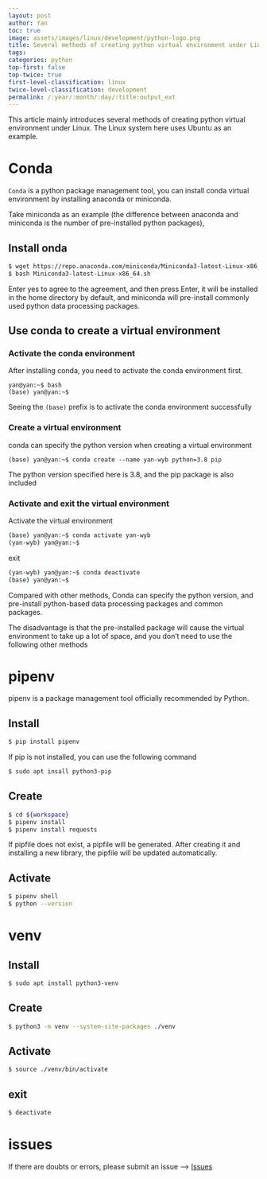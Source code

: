 ```yaml
---
layout: post
author: Yan 
toc: true
image: assets/images/linux/development/python-logo.png
title: Several methods of creating python virtual environment under Linux
tags:
categories: python
top-first: false
top-twice: true
first-level-classification: linux
twice-level-classification: development
permalink: /:year/:month/:day/:title:output_ext
---
```


This article mainly introduces several methods of creating python virtual environment under Linux. The Linux system here uses Ubuntu as an example.

# Conda

`Conda` is a python package management tool, you can install conda virtual environment by installing anaconda or miniconda.

Take miniconda as an example (the difference between anaconda and miniconda is the number of pre-installed python packages),

## Install onda

```sh
$ wget https://repo.anaconda.com/miniconda/Miniconda3-latest-Linux-x86_64.sh
$ bash Miniconda3-latest-Linux-x86_64.sh
```

Enter yes to agree to the agreement, and then press Enter, it will be installed in the home directory by default, and miniconda will pre-install commonly used python data processing packages.

## Use conda to create a virtual environment

### Activate the conda environment

After installing conda, you need to activate the conda environment first.

```
yan@yan:~$ bash
(base) yan@yan:~$ 
```

Seeing the `(base)` prefix is ​​to activate the conda environment successfully

### Create a virtual environment

conda can specify the python version when creating a virtual environment

```
(base) yan@yan:~$ conda create --name yan-wyb python=3.8 pip
```

The python version specified here is 3.8, and the pip package is also included

### Activate and exit the virtual environment

Activate the virtual environment

```sh
(base) yan@yan:~$ conda activate yan-wyb
(yan-wyb) yan@yan:~$
```

exit

```sh
(yan-wyb) yan@yan:~$ conda deactivate
(base) yan@yan:~$
```

Compared with other methods, Conda can specify the python version, and pre-install python-based data processing packages and common packages.

The disadvantage is that the pre-installed package will cause the virtual environment to take up a lot of space, and you don’t need to use the following other methods

# pipenv

pipenv is a package management tool officially recommended by Python.

## Install

```sh
$ pip install pipenv
```

If pip is not installed, you can use the following command

```sh
$ sudo apt insall python3-pip
```

## Create

```sh
$ cd ${workspace}
$ pipenv install
$ pipenv install requests
```

If pipfile does not exist, a pipfile will be generated. After creating it and installing a new library, the pipfile will be updated automatically.

## Activate

```sh
$ pipenv shell
$ python --version
```
# venv

## Install

```sh
$ sudo apt install python3-venv
```

## Create


```sh
$ python3 -m venv --system-site-packages ./venv
```
## Activate

```sh
$ source ./venv/bin/activate
```

## exit

```sh
$ deactivate
```

# issues

If there are doubts or errors, please submit an issue --> [Issues](https://github.com/yan-wyb/issues/issues)
